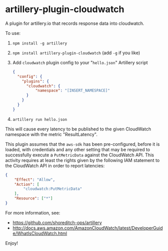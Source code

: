 # artillery-plugin-cloudwatch
A plugin for artillery.io that records response data into cloudwatch.

To use:

1. `npm install -g artillery`
2. `npm install artillery-plugin-cloudwatch` (add `-g` if you like)
3. Add `cloudwatch` plugin config to your "`hello.json`" Artillery script

    ```json
    {
      "config": {
        "plugins": {
          "cloudwatch": {
              "namespace": "[INSERT_NAMESPACE]"
          }
        }
      }
    }
    ```

4. `artillery run hello.json`

This will cause every latency to be published to the given CloudWatch namespace with the metric "ResultLatency".

This plugin assumes that the `aws-sdk` has been pre-configured, before it is loaded, with credentials and any other
setting that may be required to successfully execute a `PutMetricData` against the CloudWatch API.  This activity
requires at least the rights given by the following IAM statement to the CloudWatch API in order to report latencies:

```json
{
    "Effect": "Allow",
    "Action": [
        "cloudwatch:PutMetricData"
    ],
    "Resource": ["*"]
}
```

For more information, see:

* https://github.com/shoreditch-ops/artillery
* http://docs.aws.amazon.com/AmazonCloudWatch/latest/DeveloperGuide/WhatIsCloudWatch.html

Enjoy!

